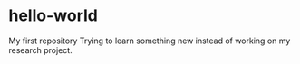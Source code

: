 # hello-world
My first repository
Trying to learn something new instead of working on my research project.
